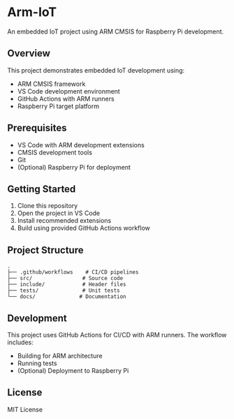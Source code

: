 # Arm-IoT

An embedded IoT project using ARM CMSIS for Raspberry Pi development.

## Overview

This project demonstrates embedded IoT development using:
- ARM CMSIS framework
- VS Code development environment
- GitHub Actions with ARM runners
- Raspberry Pi target platform

## Prerequisites

- VS Code with ARM development extensions
- CMSIS development tools
- Git
- (Optional) Raspberry Pi for deployment

## Getting Started

1. Clone this repository
2. Open the project in VS Code
3. Install recommended extensions
4. Build using provided GitHub Actions workflow

## Project Structure

```
.
├── .github/workflows    # CI/CD pipelines
├── src/                # Source code
├── include/            # Header files
├── tests/              # Unit tests
└── docs/              # Documentation
```

## Development

This project uses GitHub Actions for CI/CD with ARM runners. The workflow includes:
- Building for ARM architecture
- Running tests
- (Optional) Deployment to Raspberry Pi

## License

MIT License
